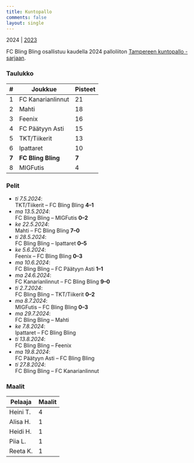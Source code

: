 ```yaml
---
title: Kuntopallo
comments: false
layout: single
---
```


2024 | [2023](/series/2023)


 FC Bling Bling osallistuu kaudella 2024 palloliiton [Tampereen kuntopallo -sarjaan](https://tulospalvelu.palloliitto.fi/category/NH1!lanhl24/tables).


### Taulukko
| # | Joukkue | Pisteet |
|---|---------| ---|
|1 | FC Kanarianlinnut | 21 |
|2 | Mahti | 18 |
|3 | Feenix | 16 |
|4 | FC Päätyyn Asti | 15 |
|5 | TKT/Tiikerit | 13 |
|6 | Ipattaret | 10 |
| **7** | **FC Bling Bling** | **7** |
|8 | MIGFutis | 4 |

### Pelit

* *ti 7.5.2024*:\
  TKT/Tiikerit – FC Bling Bling **4–1** 
* *ma 13.5.2024*:\
  FC Bling Bling – MIGFutis **0–2** 
* *ke 22.5.2024*:\
  Mahti – FC Bling Bling **7–0** 
* *ti 28.5.2024*:\
  FC Bling Bling – Ipattaret **0–5** 
* *ke 5.6.2024*:\
  Feenix – FC Bling Bling **0–3** 
* *ma 10.6.2024*:\
  FC Bling Bling – FC Päätyyn Asti **1–1** 
* *ma 24.6.2024*:\
  FC Kanarianlinnut – FC Bling Bling **9–0** 
* *ti 2.7.2024*:\
  FC Bling Bling – TKT/Tiikerit **0–2** 
* *ma 8.7.2024*:\
  MIGFutis – FC Bling Bling **0–3** 
* *ma 29.7.2024*:\
  FC Bling Bling – Mahti  
* *ke 7.8.2024*:\
  Ipattaret – FC Bling Bling  
* *ti 13.8.2024*:\
  FC Bling Bling – Feenix  
* *ma 19.8.2024*:\
  FC Päätyyn Asti – FC Bling Bling  
* *ti 27.8.2024*:\
  FC Bling Bling – FC Kanarianlinnut  

### Maalit


| Pelaaja | Maalit |
|---| ---|
|Heini T. | 4 |
|Alisa H. | 1 |
|Heidi H. | 1 |
|Piia L. | 1 |
|Reeta K. | 1 |